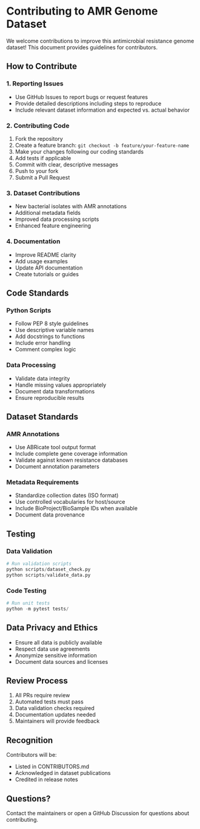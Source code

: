 # Contributing to AMR Genome Dataset

We welcome contributions to improve this antimicrobial resistance genome dataset! This document provides guidelines for contributors.

## How to Contribute

### 1. Reporting Issues
- Use GitHub Issues to report bugs or request features
- Provide detailed descriptions including steps to reproduce
- Include relevant dataset information and expected vs. actual behavior

### 2. Contributing Code
1. Fork the repository
2. Create a feature branch: `git checkout -b feature/your-feature-name`
3. Make your changes following our coding standards
4. Add tests if applicable
5. Commit with clear, descriptive messages
6. Push to your fork
7. Submit a Pull Request

### 3. Dataset Contributions
- New bacterial isolates with AMR annotations
- Additional metadata fields
- Improved data processing scripts
- Enhanced feature engineering

### 4. Documentation
- Improve README clarity
- Add usage examples
- Update API documentation
- Create tutorials or guides

## Code Standards

### Python Scripts
- Follow PEP 8 style guidelines
- Use descriptive variable names
- Add docstrings to functions
- Include error handling
- Comment complex logic

### Data Processing
- Validate data integrity
- Handle missing values appropriately
- Document data transformations
- Ensure reproducible results

## Dataset Standards

### AMR Annotations
- Use ABRicate tool output format
- Include complete gene coverage information
- Validate against known resistance databases
- Document annotation parameters

### Metadata Requirements
- Standardize collection dates (ISO format)
- Use controlled vocabularies for host/source
- Include BioProject/BioSample IDs when available
- Document data provenance

## Testing

### Data Validation
```python
# Run validation scripts
python scripts/dataset_check.py
python scripts/validate_data.py
```

### Code Testing
```python
# Run unit tests
python -m pytest tests/
```

## Data Privacy and Ethics

- Ensure all data is publicly available
- Respect data use agreements
- Anonymize sensitive information
- Document data sources and licenses

## Review Process

1. All PRs require review
2. Automated tests must pass
3. Data validation checks required
4. Documentation updates needed
5. Maintainers will provide feedback

## Recognition

Contributors will be:
- Listed in CONTRIBUTORS.md
- Acknowledged in dataset publications
- Credited in release notes

## Questions?

Contact the maintainers or open a GitHub Discussion for questions about contributing.